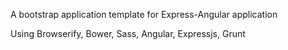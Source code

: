 A bootstrap application template for Express-Angular application

Using Browserify, Bower, Sass, Angular, Expressjs, Grunt
